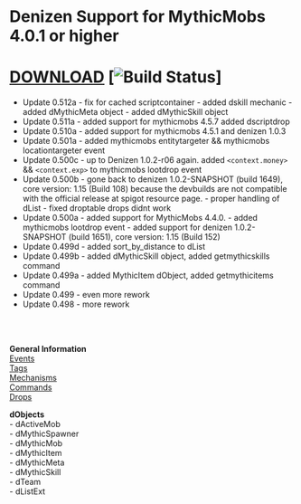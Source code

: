 # Denizen Support for MythicMobs 4.0.1 or higher

# [DOWNLOAD](http://mc.hackerzlair.org:8080/job/MythicDenizenAddon/) [![Build Status](http://mc.hackerzlair.org:8080/job/MythicDenizenAddon/badge/icon)] <br>

- Update 0.512a - fix for cached scriptcontainer
				- added dskill mechanic
			    - added dMythicMeta object
			    - added dMythicSkill object
- Update 0.511a - added support for mythicmobs 4.5.7
				  added dscriptdrop 
- Update 0.510a - added support for mythicmobs 4.5.1 and denizen 1.0.3
- Update 0.501a - added mythicmobs entitytargeter && mythicmobs locationtargeter event
- Update 0.500c - up to Denizen 1.0.2-r06 again.
                  added `<context.money>` && `<context.exp>` to mythicmobs lootdrop event
- Update 0.500b - gone back to denizen 1.0.2-SNAPSHOT (build 1649), core version: 1.15 (Build 108)
                  because the devbuilds are not compatible with the official release at spigot resource page.
                - proper handling of dList
                - fixed droptable drops didnt work
- Update 0.500a - added support for MythicMobs 4.4.0.
                - added mythicmobs lootdrop event
                - added support for denizen 1.0.2-SNAPSHOT (build 1651), core version: 1.15 (Build 152)
- Update 0.499d - added sort_by_distance to dList
- Update 0.499b - added dMythicSkill object, added getmythicskills command
- Update 0.499a - added MythicItem dObject, added getmythicitems command
- Update 0.499  - even more rework
- Update 0.498  - more rework
<br>
<br>

**General Information** <br>
[Events](documentation/events.md) <br>
[Tags](documentation/tags.md) <br>
[Mechanisms](documentation/mechanisms.md) <br>
[Commands](documentation/commands.md) <br>
[Drops](documentation/drops.md)

**dObjects**<br>
\- dActiveMob<br>
\- dMythicSpawner<br>
\- dMythicMob<br>
\- dMythicItem<br>
\- dMythicMeta<br>
\- dMythicSkill<br>
\- dTeam<br>
\- dListExt<br>
